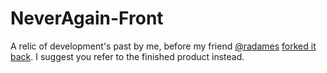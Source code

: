 # NeverAgain-Front
A relic of development's past by me, before my friend [@radames](https://github.com/radames) [forked it back](https://github.com/youthradio/NeverAgain-Front). I suggest you refer to the finished product instead.
